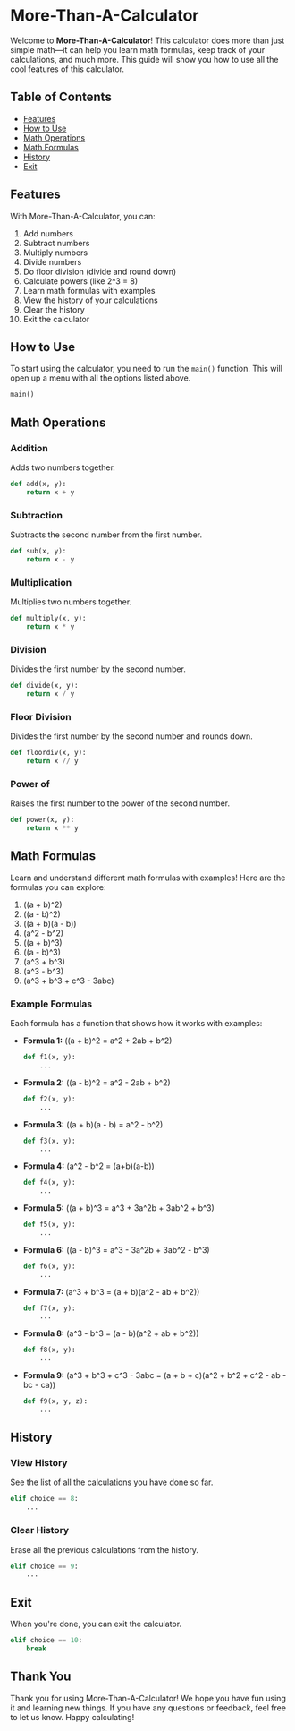 # More-Than-A-Calculator

Welcome to **More-Than-A-Calculator**! This calculator does more than just simple math—it can help you learn math formulas, keep track of your calculations, and much more. This guide will show you how to use all the cool features of this calculator.

## Table of Contents

- [Features](#features)
- [How to Use](#how-to-use)
- [Math Operations](#math-operations)
- [Math Formulas](#math-formulas)
- [History](#history)
- [Exit](#exit)

## Features

With More-Than-A-Calculator, you can:

1. Add numbers
2. Subtract numbers
3. Multiply numbers
4. Divide numbers
5. Do floor division (divide and round down)
6. Calculate powers (like 2^3 = 8)
7. Learn math formulas with examples
8. View the history of your calculations
9. Clear the history
10. Exit the calculator

## How to Use

To start using the calculator, you need to run the `main()` function. This will open up a menu with all the options listed above.

```python
main()
```

## Math Operations

### Addition
Adds two numbers together.
```python
def add(x, y):
    return x + y
```

### Subtraction
Subtracts the second number from the first number.
```python
def sub(x, y):
    return x - y
```

### Multiplication
Multiplies two numbers together.
```python
def multiply(x, y):
    return x * y
```

### Division
Divides the first number by the second number.
```python
def divide(x, y):
    return x / y
```

### Floor Division
Divides the first number by the second number and rounds down.
```python
def floordiv(x, y):
    return x // y
```

### Power of
Raises the first number to the power of the second number.
```python
def power(x, y):
    return x ** y
```

## Math Formulas

Learn and understand different math formulas with examples! Here are the formulas you can explore:

1. \((a + b)^2\)
2. \((a - b)^2\)
3. \((a + b)(a - b)\)
4. \(a^2 - b^2\)
5. \((a + b)^3\)
6. \((a - b)^3\)
7. \(a^3 + b^3\)
8. \(a^3 - b^3\)
9. \(a^3 + b^3 + c^3 - 3abc\)

### Example Formulas

Each formula has a function that shows how it works with examples:

- **Formula 1:** \((a + b)^2 = a^2 + 2ab + b^2\)
    ```python
    def f1(x, y):
        ...
    ```
- **Formula 2:** \((a - b)^2 = a^2 - 2ab + b^2\)
    ```python
    def f2(x, y):
        ...
    ```
- **Formula 3:** \((a + b)(a - b) = a^2 - b^2\)
    ```python
    def f3(x, y):
        ...
    ```
- **Formula 4:** \(a^2 - b^2 = (a+b)(a-b)\)
    ```python
    def f4(x, y):
        ...
    ```
- **Formula 5:** \((a + b)^3 = a^3 + 3a^2b + 3ab^2 + b^3\)
    ```python
    def f5(x, y):
        ...
    ```
- **Formula 6:** \((a - b)^3 = a^3 - 3a^2b + 3ab^2 - b^3\)
    ```python
    def f6(x, y):
        ...
    ```
- **Formula 7:** \(a^3 + b^3 = (a + b)(a^2 - ab + b^2)\)
    ```python
    def f7(x, y):
        ...
    ```
- **Formula 8:** \(a^3 - b^3 = (a - b)(a^2 + ab + b^2)\)
    ```python
    def f8(x, y):
        ...
    ```
- **Formula 9:** \(a^3 + b^3 + c^3 - 3abc = (a + b + c)(a^2 + b^2 + c^2 - ab - bc - ca)\)
    ```python
    def f9(x, y, z):
        ...
    ```

## History

### View History
See the list of all the calculations you have done so far.
```python
elif choice == 8:
    ...
```

### Clear History
Erase all the previous calculations from the history.
```python
elif choice == 9:
    ...
```

## Exit
When you're done, you can exit the calculator.
```python
elif choice == 10:
    break
```

## Thank You
Thank you for using More-Than-A-Calculator! We hope you have fun using it and learning new things. If you have any questions or feedback, feel free to let us know. Happy calculating!

